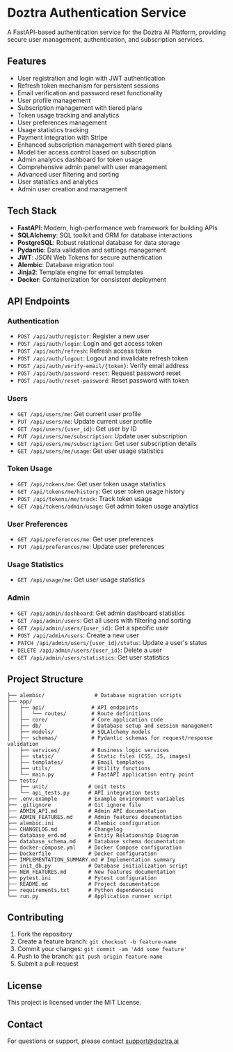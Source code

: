 # Doztra Authentication Service

A FastAPI-based authentication service for the Doztra AI Platform, providing secure user management, authentication, and subscription services.


## Features

- User registration and login with JWT authentication
- Refresh token mechanism for persistent sessions
- Email verification and password reset functionality
- User profile management
- Subscription management with tiered plans
- Token usage tracking and analytics
- User preferences management
- Usage statistics tracking
- Payment integration with Stripe
- Enhanced subscription management with tiered plans
- Model tier access control based on subscription
- Admin analytics dashboard for token usage
- Comprehensive admin panel with user management
- Advanced user filtering and sorting
- User statistics and analytics
- Admin user creation and management

## Tech Stack

- **FastAPI**: Modern, high-performance web framework for building APIs
- **SQLAlchemy**: SQL toolkit and ORM for database interactions
- **PostgreSQL**: Robust relational database for data storage
- **Pydantic**: Data validation and settings management
- **JWT**: JSON Web Tokens for secure authentication
- **Alembic**: Database migration tool
- **Jinja2**: Template engine for email templates
- **Docker**: Containerization for consistent deployment

## API Endpoints

### Authentication

- `POST /api/auth/register`: Register a new user
- `POST /api/auth/login`: Login and get access token
- `POST /api/auth/refresh`: Refresh access token
- `POST /api/auth/logout`: Logout and invalidate refresh token
- `POST /api/auth/verify-email/{token}`: Verify email address
- `POST /api/auth/password-reset`: Request password reset
- `POST /api/auth/reset-password`: Reset password with token

### Users

- `GET /api/users/me`: Get current user profile
- `PUT /api/users/me`: Update current user profile
- `GET /api/users/{user_id}`: Get user by ID
- `PUT /api/users/me/subscription`: Update user subscription
- `GET /api/users/me/subscription`: Get user subscription details
- `GET /api/users/me/usage`: Get user usage statistics

### Token Usage

- `GET /api/tokens/me`: Get user token usage statistics
- `GET /api/tokens/me/history`: Get user token usage history
- `POST /api/tokens/me/track`: Track token usage
- `GET /api/tokens/admin/usage`: Get admin token usage analytics

### User Preferences

- `GET /api/preferences/me`: Get user preferences
- `PUT /api/preferences/me`: Update user preferences

### Usage Statistics

- `GET /api/usage/me`: Get user usage statistics

### Admin

- `GET /api/admin/dashboard`: Get admin dashboard statistics
- `GET /api/admin/users`: Get all users with filtering and sorting
- `GET /api/admin/users/{user_id}`: Get a specific user
- `POST /api/admin/users`: Create a new user
- `PATCH /api/admin/users/{user_id}/status`: Update a user's status
- `DELETE /api/admin/users/{user_id}`: Delete a user
- `GET /api/admin/users/statistics`: Get user statistics

## Project Structure

```
├── alembic/                # Database migration scripts
├── app/
│   ├── api/               # API endpoints
│   │   └── routes/        # Route definitions
│   ├── core/              # Core application code
│   ├── db/                # Database setup and session management
│   ├── models/            # SQLAlchemy models
│   ├── schemas/           # Pydantic schemas for request/response validation
│   ├── services/          # Business logic services
│   ├── static/            # Static files (CSS, JS, images)
│   ├── templates/         # Email templates
│   ├── utils/             # Utility functions
│   └── main.py            # FastAPI application entry point
├── tests/
│   ├── unit/             # Unit tests
│   └── api_tests.py      # API integration tests
├── .env.example          # Example environment variables
├── .gitignore            # Git ignore file
├── ADMIN_API.md          # Admin API documentation
├── ADMIN_FEATURES.md     # Admin features documentation
├── alembic.ini           # Alembic configuration
├── CHANGELOG.md          # Changelog
├── database_erd.md       # Entity Relationship Diagram
├── database_schema.md    # Database schema documentation
├── docker-compose.yml    # Docker Compose configuration
├── Dockerfile            # Docker configuration
├── IMPLEMENTATION_SUMMARY.md # Implementation summary
├── init_db.py            # Database initialization script
├── NEW_FEATURES.md       # New features documentation
├── pytest.ini            # Pytest configuration
├── README.md             # Project documentation
├── requirements.txt      # Python dependencies
└── run.py                # Application runner script
```

## Contributing

1. Fork the repository
2. Create a feature branch: `git checkout -b feature-name`
3. Commit your changes: `git commit -am 'Add some feature'`
4. Push to the branch: `git push origin feature-name`
5. Submit a pull request

## License

This project is licensed under the MIT License.

## Contact

For questions or support, please contact support@doztra.ai
